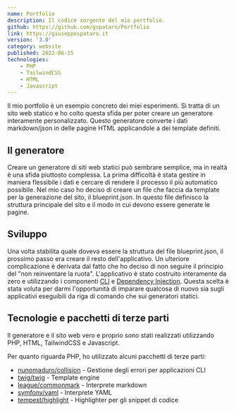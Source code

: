 ```yaml
---
name: Portfolio
description: Il codice sorgente del mio portfolio.
github: https://github.com/gspataro/Portfolio
link: https://giuseppespataro.it
version: '3.0'
category: website
published: 2022-06-15
technologies:
    - PHP
    - TailwindCSS
    - HTML
    - Javascript
---
```


Il mio portfolio è un esempio concreto dei miei esperimenti. Si tratta di un sito web statico e ho colto questa sfida per poter creare un generatore interamente
personalizzato. Questo generatore converte i dati markdown/json in delle pagine HTML applicandole a dei template definiti.

## Il generatore

Creare un generatore di siti web statici può sembrare semplice, ma in realtà è una sfida piuttosto complessa. La prima difficoltà è stata gestire in maniera flessibile i dati e cercare di rendere il processo il più automatico possibile. Nel mio caso ho deciso di creare un file che faccia da template per la generazione del sito, il blueprint.json. In questo file definisco la struttura principale del sito e il modo in cui devono essere generate le pagine.

## Sviluppo

Una volta stabilita quale doveva essere la struttura del file blueprint.json, il prossimo passo era creare il resto dell'applicativo. Un ulteriore complicazione è derivata dal fatto che ho deciso di non seguire il principio del "non reinventare la ruota". L'applicativo è stato costruito interamente da zero e utilizzando i componenti <a href="{{url('webdev_project.cli')}}">CLI</a> e <a href="{{url('webdev_project.dependencyinjection')}}">Dependency Injection</a>.
Questa scelta è stata voluta per darmi l'opportunità di imparare qualcosa di nuovo sia sugli applicativi eseguibili da riga di comando che sui generatori
statici.

## Tecnologie e pacchetti di terze parti

Il generatore e il sito web vero e proprio sono stati realizzati utilizzando PHP, HTML, TailwindCSS e Javascript.

Per quanto riguarda PHP, ho utilizzato alcuni pacchetti di terze parti:

- <a href="https://github.com/nunomaduro/collision" target="_blank">nunomaduro/collision</a> - Gestione degli errori per applicazioni CLI
- <a href="https://github.com/twigphp/Twig" target="_blank">twig/twig</a> - Template engine
- <a href="https://github.com/thephpleague/commonmark" target="_blank">league/commonmark</a> - Interprete markdown
- <a href="https://github.com/symfony/yaml" target="_blank">symfony/yaml</a> - Interprete YAML
- <a href="https://github.com/tempestphp/highlight" target="_blank">tempest/highlight</a> - Highlighter per gli snippet di codice
